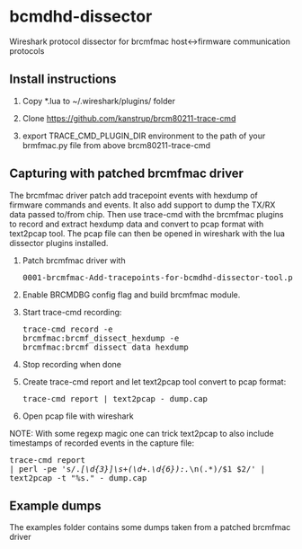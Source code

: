bcmdhd-dissector
================

Wireshark protocol dissector for brcmfmac host<->firmware communication protocols

Install instructions
--------------------
1) Copy *.lua to ~/.wireshark/plugins/ folder

2) Clone https://github.com/kanstrup/brcm80211-trace-cmd

3) export TRACE_CMD_PLUGIN_DIR environment to the path of your brmfmac.py file from above brcm80211-trace-cmd

Capturing with patched brcmfmac driver
-------------------------------------

The brcmfmac driver patch add tracepoint events with hexdump of firmware commands
and events. It also add support to dump the TX/RX data passed to/from chip. Then
use trace-cmd with the brcmfmac plugins to record and extract hexdump data and
convert to pcap format with text2pcap tool. The pcap file can then be opened in
wireshark with the lua dissector plugins installed.

1) Patch brcmfmac driver with <pre>0001-brcmfmac-Add-tracepoints-for-bcmdhd-dissector-tool.patch</pre>

2) Enable BRCMDBG config flag and build brcmfmac module.

3) Start trace-cmd recording: <pre>trace-cmd record -e brcmfmac:brcmf_dissect_hexdump -e brcmfmac:brcmf_dissect_data_hexdump</pre>
4) Stop recording when done

5) Create trace-cmd report and let text2pcap tool convert to pcap format: <pre>trace-cmd report | text2pcap - dump.cap</pre>
6) Open pcap file with wireshark

NOTE: With some regexp magic one can trick text2pcap to also include timestamps of recorded events in the capture file: <pre>trace-cmd report | perl -pe 's/.*\[\d{3}\]\s+(\d+.\d{6}):.*\n(.*)/$1 $2/' | text2pcap -t "%s." - dump.cap</pre>


Example dumps
-------------
The examples folder contains some dumps taken from a patched brcmfmac driver
